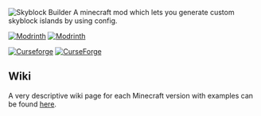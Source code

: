 ![Skyblock Builder](https://www.bisecthosting.com/images/CF/Skyblock_Builder/BH_SB_Header.png)
A minecraft mod which lets you generate custom skyblock islands by using config.

[![Modrinth](https://badges.moddingx.org/modrinth/versions/por2AZc5)](https://modrinth.com/mod/skyblock-builder)
[![Modrinth](https://badges.moddingx.org/modrinth/downloads/por2AZc5)](https://modrinth.com/mod/skyblock-builder)

[![Curseforge](https://badges.moddingx.org/curseforge/versions/446691)](https://www.curseforge.com/minecraft/mc-mods/skyblock-builder)
[![CurseForge](https://badges.moddingx.org/curseforge/downloads/446691)](https://www.curseforge.com/minecraft/mc-mods/skyblock-builder)

## Wiki
A very descriptive wiki page for each Minecraft version with examples can be
found [here](https://wiki.chaotictrials.de/swl/skyblock-builder).
